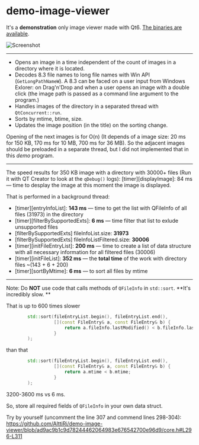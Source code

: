 # demo-image-viewer

It's a **demonstration** only image viewer made with Qt6.
[The binaries are available](https://github.com/AlttiRi/demo-image-viewer/releases).

![Screenshot](https://user-images.githubusercontent.com/16310547/151670175-122043d2-725b-4997-9669-9a147a56d1b2.png)

---

- Opens an image in a time independent of the count of images in a directory where it is located.
- Decodes 8.3  file names to long file names with Win API (`GetLongPathNameW`). A 8.3 can be faced on a user input from Windows Exlorer:
on Drag'n'Drop and when a user opens an image with a double click (the image path is passed as a command line argument to the program.)
- Handles images of the directory in a separated thread with `QtConcurrent::run`.
- Sorts by mtime, btime, size.
- Updates the image position (in the title) on the sorting change.

Opening of the next images is for O(n) (It depends of a image size: 20 ms for 150 KB, 170 ms for 10 MB, 700 ms for 36 MB). 
So the adjacent images should be preloaded in a separate thread, but I did not implemented that in this _demo_ program. 

---

The speed results for 350 KB image with a directory with 30000+ files (Run it with QT Creator to look at the `qDebug()` logs):
[timer][displayImage]: 84 ms — time to desplay the image
at this moment the image is displayed.

That is performed in a background thread:
- [timer][entryInfoList]: **143 ms** — time to get the list with QFileInfo of all files (31973) in the directory
- [timer][filterBySupportedExts]: **6 ms** — time filter that list to exlude unsupported files
- [filterBySupportedExts] fileInfoList.size:         **31973** 
- [filterBySupportedExts] fileInfoListFiltered.size: **30006**
- [timer][initFileEntryList]: **200 ms**  — time to create a list of data structure with all necessary information for all filtered files (30006)
- [timer][initFileList]: **352 ms** — the **total time** of the work with directory files ~(143 + 6 + 200)
- [timer][sortByMtime]: **6 ms** — to sort all files by mtime

---

Note: Do **NOT** use code that calls methods of `QFileInfo` in `std::sort`. **It's incredibly slow. **

That is up to 600 times slower
```c++
        std::sort(fileEntryList.begin(), fileEntryList.end(),
                  [](const FileEntry& a, const FileEntry& b) {
                      return a.fileInfo.lastModified() < b.fileInfo.lastModified();
                  }
        );
```
than that
```c++
        std::sort(fileEntryList.begin(), fileEntryList.end(),
                  [](const FileEntry& a, const FileEntry& b) {
                      return a.mtime < b.mtime;
                  }
        );
```

3200-3600 ms vs 6 ms.

So, store all required fields of `QFileInfo` in your own data struct.

Try by yourself (uncomment the line 307 and commend lines 298-304): https://github.com/AlttiRi/demo-image-viewer/blob/ad9ac9b1c9d78244462064983e676542700e96d9/core.h#L296-L311
